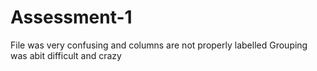 # Assessment-1
File was very confusing and columns are not properly labelled
Grouping was abit difficult and crazy 
